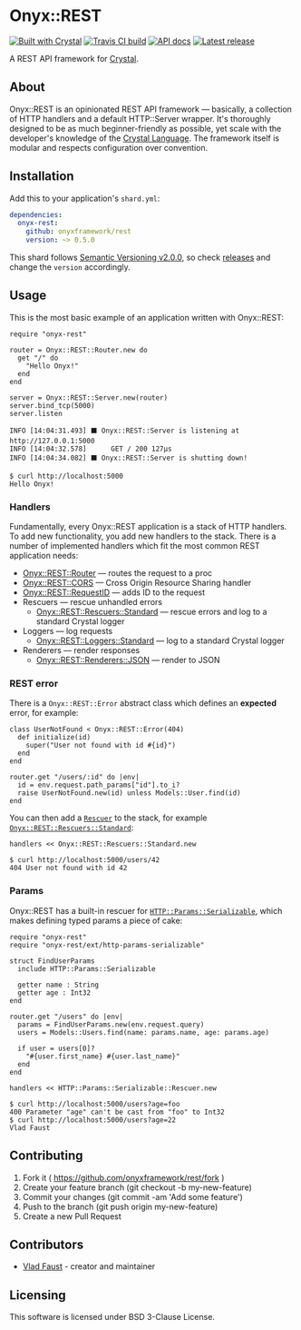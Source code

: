 # Onyx::REST

[![Built with Crystal](https://img.shields.io/badge/built%20with-crystal-000000.svg?style=flat-square)](https://crystal-lang.org/)
[![Travis CI build](https://img.shields.io/travis/onyxframework/rest/master.svg?style=flat-square)](https://travis-ci.org/onyxframework/rest)
[![API docs](https://img.shields.io/badge/api_docs-online-brightgreen.svg?style=flat-square)](https://api.onyxframework.org/rest)
[![Latest release](https://img.shields.io/github/release/onyxframework/rest.svg?style=flat-square)](https://github.com/onyxframework/rest/releases)

A REST API framework for [Crystal](https://crystal-lang.org).

## About

Onyx::REST is an opinionated REST API framework — basically, a collection of HTTP handlers and a default HTTP::Server wrapper. It's thoroughly designed to be as much beginner-friendly as possible, yet scale with the developer's knowledge of the [Crystal Language](https://crystal-lang.org). The framework itself is modular and respects configuration over convention.

## Installation

Add this to your application's `shard.yml`:

```yaml
dependencies:
  onyx-rest:
    github: onyxframework/rest
    version: ~> 0.5.0
```

This shard follows [Semantic Versioning v2.0.0](http://semver.org/), so check [releases](https://github.com/onyxframework/rest/releases) and change the `version` accordingly.

## Usage

This is the most basic example of an application written with Onyx::REST:

```crystal
require "onyx-rest"

router = Onyx::REST::Router.new do
  get "/" do
    "Hello Onyx!"
  end
end

server = Onyx::REST::Server.new(router)
server.bind_tcp(5000)
server.listen
```

```console
INFO [14:04:31.493] ⬛ Onyx::REST::Server is listening at http://127.0.0.1:5000
INFO [14:04:32.578]      GET / 200 127μs
INFO [14:04:34.082] ⬛ Onyx::REST::Server is shutting down!
```

```console
$ curl http://localhost:5000
Hello Onyx!
```

### Handlers

Fundamentally, every Onyx::REST application is a stack of HTTP handlers. To add new functionality, you add new handlers to the stack. There is a number of implemented handlers which fit the most common REST application needs:

* [Onyx::REST::Router](https://api.onyxframework.org/rest/Onyx/REST/Router.html) — routes the request to a proc
* [Onyx::REST::CORS](https://api.onyxframework.org/rest/Onyx/REST/CORS.html) — Cross Origin Resource Sharing handler
* [Onyx::REST::RequestID](https://api.onyxframework.org/rest/Onyx/REST/RequestID.html) — adds ID to the request
* Rescuers — rescue unhandled errors
  * [Onyx::REST::Rescuers::Standard](https://api.onyxframework.org/rest/Onyx/REST/Rescuers/Standard.html) — rescue errors and log to a standard Crystal logger
* Loggers — log requests
  * [Onyx::REST::Loggers::Standard](https://api.onyxframework.org/rest/Onyx/REST/Loggers/Standard.html) — log to a standard Crystal logger
* Renderers — render responses
  * [Onyx::REST::Renderers::JSON](https://api.onyxframework.org/rest/Onyx/REST/Renderers/JSON.html) — render to JSON

### REST error

There is a `Onyx::REST::Error` abstract class which defines an **expected** error, for example:

```crystal
class UserNotFound < Onyx::REST::Error(404)
  def initialize(id)
    super("User not found with id #{id}")
  end
end

router.get "/users/:id" do |env|
  id = env.request.path_params["id"].to_i?
  raise UserNotFound.new(id) unless Models::User.find(id)
end
```

You can then add a [`Rescuer`](https://api.onyxframework.org/rest/Onyx/REST/Rescuer.html) to the stack, for example [`Onyx::REST::Rescuers::Standard`](https://api.onyxframework.org/rest/Onyx/REST/Rescuers/Standard.html):

```crystal
handlers << Onyx::REST::Rescuers::Standard.new
```

```console
$ curl http://localhost:5000/users/42
404 User not found with id 42
```

### Params

Onyx::REST has a built-in rescuer for [`HTTP::Params::Serializable`](https://github.com/vladfaust/http-params-serializable), which makes defining typed params a piece of cake:

```crystal
require "onyx-rest"
require "onyx-rest/ext/http-params-serializable"

struct FindUserParams
  include HTTP::Params::Serializable

  getter name : String
  getter age : Int32
end

router.get "/users" do |env|
  params = FindUserParams.new(env.request.query)
  users = Models::Users.find(name: params.name, age: params.age)

  if user = users[0]?
    "#{user.first_name} #{user.last_name}"
  end
end

handlers << HTTP::Params::Serializable::Rescuer.new
```

```console
$ curl http://localhost:5000/users?age=foo
400 Parameter "age" can't be cast from "foo" to Int32
$ curl http://localhost:5000/users?age=22
Vlad Faust
```

## Contributing

1. Fork it ( https://github.com/onyxframework/rest/fork )
2. Create your feature branch (git checkout -b my-new-feature)
3. Commit your changes (git commit -am 'Add some feature')
4. Push to the branch (git push origin my-new-feature)
5. Create a new Pull Request

## Contributors

- [Vlad Faust](https://github.com/vladfaust) - creator and maintainer

## Licensing

This software is licensed under BSD 3-Clause License.
